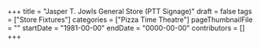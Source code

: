 +++
title = "Jasper T. Jowls General Store (PTT Signage)"
draft = false
tags = ["Store Fixtures"]
categories = ["Pizza Time Theatre"]
pageThumbnailFile = ""
startDate = "1981-00-00"
endDate = "0000-00-00"
contributors = []
+++
